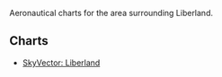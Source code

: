 Aeronautical charts for the area surrounding Liberland.

Charts
-----------
- [SkyVector: Liberland](http://skyvector.com/?ll=45.759379630165135,18.876434338625845&chart=301&zoom=1)
